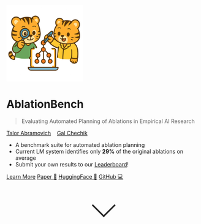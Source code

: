 <!-- markdownlint-disable first-line-h1 -->

<img src="_media/icon.png" alt="logo" width="200"/>

# **AblationBench**

> Evaluating Automated Planning of Ablations in Empirical AI Research

[Talor Abramovich](https://talorabr.github.io)&nbsp;&nbsp;&nbsp;&nbsp;[Gal Chechik](https://chechiklab.biu.ac.il/~gal/)

- A benchmark suite for automated ablation planning
- Current LM system identifies only **29%** of the original ablations on average
- Submit your own results to our [Leaderboard](#leaderboard)!


[Learn More](#ablationbench)
[Paper 📎](https://www.arxiv.org/abs/2507.08038)
[HuggingFace 🤗](https://huggingface.co/collections/ai-coscientist/ablationbench-682701a2c1eafb87b1b087ea)
[GitHub 💻](https://github.com/ai-scientist-bench/ablation-bench)


<div class="scroll-arrow-wrapper">
  <div class="scroll-arrow"></div>
</div>

<style>
.scroll-arrow-wrapper {
  display: flex;
  justify-content: center;
  align-items: center;
  height: 60px;
  pointer-events: none; /* avoids interfering with buttons */
}

.scroll-arrow {
  width: 40px;
  height: 40px;
  position: relative;
  animation: arrow-bounce 1.5s infinite;
}

.scroll-arrow::before {
  content: '';
  position: absolute;
  top: 10px;
  left: 0;
  width: 100%;
  height: 100%;
  border: solid black;
  border-width: 0 0 4px 4px;
  transform: rotate(315deg);
  box-sizing: content-box;
  display: block;
}

/* Confined to only this arrow */
@keyframes arrow-bounce {
  0%, 100% {
    transform: translateY(0);
    opacity: 0.7;
  }
  50% {
    transform: translateY(8px);
    opacity: 1;
  }
}
</style>

<!-- ![color](#b1ffbb) -->
<!-- ![](/_media/icon.png) -->
